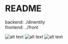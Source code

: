 # README
backend: ./dinentity  
frontend: ../front  

![alt text](https://github.com/pontep/testGithub/blob/master/_backup/Screenshot%20from%202019-12-29%2001-15-59.png)
![alt text](https://github.com/pontep/testGithub/blob/master/_backup/Screenshot%20from%202019-12-29%2001-15-52.png)
![alt text](https://github.com/pontep/testGithub/blob/master/_backup/Screenshot%20from%202019-12-29%2001-15-49.png)
